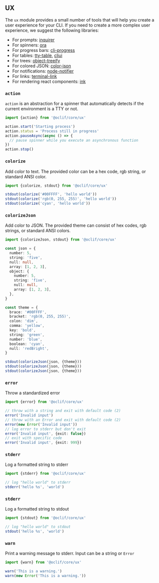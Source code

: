 ## UX

The `ux` module provides a small number of tools that will help you create a user experience for your CLI. If you need to create a more complex user experience, we suggest the following libraries:

- For prompts: [inquirer](https://www.npmjs.com/package/inquirer)
- For spinners: [ora](https://www.npmjs.com/package/ora)
- For progress bars: [cli-progress](https://www.npmjs.com/package/cli-progress)
- For tables: [tty-table](https://www.npmjs.com/package/tty-table), [cliui](https://www.npmjs.com/package/cliui)
- For trees: [object-treeify](https://www.npmjs.com/package/object-treeify)
- For colored JSON: [color-json](https://www.npmjs.com/package/color-json)
- For notifications: [node-notifier](https://www.npmjs.com/package/node-notifier)
- For links: [terminal-link](https://www.npmjs.com/package/terminal-link)
- For rendering react components: [ink](https://www.npmjs.com/package/ink)

### `action`

`action` is an abstraction for a spinner that automatically detects if the current environment is a TTY or not.

```typescript
import {action} from '@oclif/core/ux'

action.start('Starting process')
action.status = 'Process still in progress'
action.pauseAsync(async () => {
  // pause spinner while you execute an asynchronous function
})
action.stop()
```

### `colorize`

Add color to text. The provided color can be a hex code, rgb string, or standard ANSI color.

```typescript
import {colorize, stdout} from '@oclif/core/ux'

stdout(colorize('#00FFFF', 'hello world'))
stdout(colorize('rgb(0, 255, 255)', 'hello world'))
stdout(colorize('cyan', 'hello world'))
```

### `colorizeJson`

Add color to JSON. The provided theme can consist of hex codes, rgb strings, or standard ANSI colors.

```typescript
import {colorizeJson, stdout} from '@oclif/core/ux'

const json = {
  number: 5,
  string: 'five',
  null: null,
  array: [1, 2, 3],
  object: {
    number: 5,
    string: 'five',
    null: null,
    array: [1, 2, 3],
  },
}

const theme = {
  brace: '#00FFFF',
  bracket: 'rgb(0, 255, 255)',
  colon: 'dim',
  comma: 'yellow',
  key: 'bold',
  string: 'green',
  number: 'blue',
  boolean: 'cyan',
  null: 'redBright',
}

stdout(colorizeJson(json, {theme}))
stdout(colorizeJson(json, {theme}))
stdout(colorizeJson(json, {theme}))
```

### `error`

Throw a standardized error

```typescript
import {error} from '@oclif/core/ux'

// throw with a string and exit with default code (2)
error('Invalid input')
// throw with an Error and exit with default code (2)
error(new Error('Invalid input'))
// log error to stderr but don't exit
error('Invalid input', {exit: false})
// exit with specific code
error('Invalid input', {exit: 999})
```

### `stderr`

Log a formatted string to stderr

```typescript
import {stderr} from '@oclif/core/ux'

// log "hello world" to stderr
stderr('hello %s', 'world')
```

### `stderr`

Log a formatted string to stdout

```typescript
import {stdout} from '@oclif/core/ux'

// log "hello world" to stdout
stdout('hello %s', 'world')
```

### `warn`

Print a warning message to stderr. Input can be a string or `Error`

```typescript
import {warn} from '@oclif/core/ux'

warn('This is a warning.')
warn(new Error('This is a warning.'))
```
